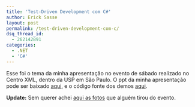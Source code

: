 ```yaml
---
title: 'Test-Driven Development com C#'
author: Erick Sasse
layout: post
permalink: /test-driven-development-com-c/
dsq_thread_id:
  - 262142891
categories:
  - .NET
  - 'C#'
---
```

Esse foi o tema da minha apresenta&ccedil;&atilde;o no evento de s&aacute;bado realizado no Centro XML, dentro da USP em S&atilde;o Paulo. O ppt da minha apresenta&ccedil;&atilde;o pode ser baixado [aqui][1], e o c&oacute;digo fonte dos demos [aqui][2].

**Update:** Sem querer achei [aqui as fotos][3] que algu&eacute;m tirou do evento.

 [1]: /palestras/20050129/tddcsharp.ppt
 [2]: /palestras/20050129/conta.zip
 [3]: http://br.pg.photos.yahoo.com/ph/fotoesfera/album?.dir=8d9f&#038;.src=ph&#038;store=&#038;prodid=&#038;.done=http%3a//br.pg.photos.yahoo.com/ph/fotoesfera/my_photos